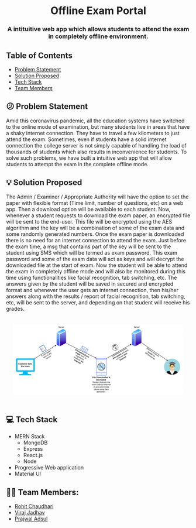 <h1 align="center">
  Offline Exam Portal
</h1>
<h3 align="center"> 
A intituitive web app which allows students to attend the exam in completely offline environment.
</h3>

## Table of Contents

- <a href="#confused-problem-statement">Problem Statement</a>
- <a href="#bulb-solution-proposed">Solution Proposed</a>
- <a href="#computer-tech-stack">Tech Stack</a>
- <a href="#-team-members">Team Members</a>

## :confused: Problem Statement

Amid this coronavirus pandemic, all the education systems have switched to the online mode of examination, but many students live in areas that have a shaky internet connection. They have to travel a few kilometers to just attend the exam. Sometimes, even if students have a solid internet connection the college server is not simply capable of handling the load of thousands of students which also results in inconvenience for students. To solve such problems, we have built a intuitive web app that will allow students to attempt the exam in the complete offline mode.

## :bulb: Solution Proposed

The Admin / Examiner / Appropriate Authority will have the option to set the paper with flexible format (Time limit, number of questions, etc) on a web app. Then a download option will be available to each student. Now, whenever a student requests to download the exam paper, an encrypted file will be sent to the end-user. This file will be encrypted using the AES algorithm and the key will be a combination of some of the exam data and some randomly generated numbers. Once the exam paper is downloaded there is no need for an internet connection to attend the exam. Just before the exam time, a msg that contains part of the key will be sent to the student using SMS which will be termed as exam password. This exam password and some of the exam data will act as keys and will decrypt the downloaded file at the start of exam. Now the student will be able to attend the exam in completely offline mode and will also be monitored during this time using functionalities like facial recognition, tab switching, etc. The answers given by the student will be saved in secured and encrypted format and whenever the user gets an internet connection, then his/her answers along with the results / report of facial recognition, tab switching, etc, will be sent to the server, and depending on that student will receive his grades.

<p style="padding: 20px;">
<img src="images/flow.png"/>
 </p>

## :computer: Tech Stack

- MERN Stack
  - MongoDB
  - Express
  - React.js
  - Node
- Progressive Web application
- Material UI

## 👦🏽 Team Members:

- [Rohit Chaudhari](https://github.com/chaudharirohit2810)
- [Viraj Jadhav](https://github.com/VirajJadhav)
- [Prajwal Adsul](https://github.com/PrajwalAdsul)
